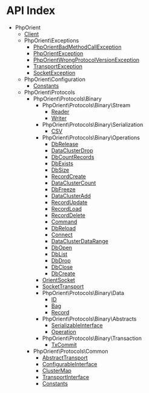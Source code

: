 API Index
=========

* PhpOrient
    * [Client](PhpOrient-Client.md)
    * PhpOrient\Exceptions
        * [PhpOrientBadMethodCallException](PhpOrient-Exceptions-PhpOrientBadMethodCallException.md)
        * [PhpOrientException](PhpOrient-Exceptions-PhpOrientException.md)
        * [PhpOrientWrongProtocolVersionException](PhpOrient-Exceptions-PhpOrientWrongProtocolVersionException.md)
        * [TransportException](PhpOrient-Exceptions-TransportException.md)
        * [SocketException](PhpOrient-Exceptions-SocketException.md)
    * PhpOrient\Configuration
        * [Constants](PhpOrient-Configuration-Constants.md)
    * PhpOrient\Protocols
        * PhpOrient\Protocols\Binary
            * PhpOrient\Protocols\Binary\Stream
                * [Reader](PhpOrient-Protocols-Binary-Stream-Reader.md)
                * [Writer](PhpOrient-Protocols-Binary-Stream-Writer.md)
            * PhpOrient\Protocols\Binary\Serialization
                * [CSV](PhpOrient-Protocols-Binary-Serialization-CSV.md)
            * PhpOrient\Protocols\Binary\Operations
                * [DbRelease](PhpOrient-Protocols-Binary-Operations-DbRelease.md)
                * [DataClusterDrop](PhpOrient-Protocols-Binary-Operations-DataClusterDrop.md)
                * [DbCountRecords](PhpOrient-Protocols-Binary-Operations-DbCountRecords.md)
                * [DbExists](PhpOrient-Protocols-Binary-Operations-DbExists.md)
                * [DbSize](PhpOrient-Protocols-Binary-Operations-DbSize.md)
                * [RecordCreate](PhpOrient-Protocols-Binary-Operations-RecordCreate.md)
                * [DataClusterCount](PhpOrient-Protocols-Binary-Operations-DataClusterCount.md)
                * [DbFreeze](PhpOrient-Protocols-Binary-Operations-DbFreeze.md)
                * [DataClusterAdd](PhpOrient-Protocols-Binary-Operations-DataClusterAdd.md)
                * [RecordUpdate](PhpOrient-Protocols-Binary-Operations-RecordUpdate.md)
                * [RecordLoad](PhpOrient-Protocols-Binary-Operations-RecordLoad.md)
                * [RecordDelete](PhpOrient-Protocols-Binary-Operations-RecordDelete.md)
                * [Command](PhpOrient-Protocols-Binary-Operations-Command.md)
                * [DbReload](PhpOrient-Protocols-Binary-Operations-DbReload.md)
                * [Connect](PhpOrient-Protocols-Binary-Operations-Connect.md)
                * [DataClusterDataRange](PhpOrient-Protocols-Binary-Operations-DataClusterDataRange.md)
                * [DbOpen](PhpOrient-Protocols-Binary-Operations-DbOpen.md)
                * [DbList](PhpOrient-Protocols-Binary-Operations-DbList.md)
                * [DbDrop](PhpOrient-Protocols-Binary-Operations-DbDrop.md)
                * [DbClose](PhpOrient-Protocols-Binary-Operations-DbClose.md)
                * [DbCreate](PhpOrient-Protocols-Binary-Operations-DbCreate.md)
            * [OrientSocket](PhpOrient-Protocols-Binary-OrientSocket.md)
            * [SocketTransport](PhpOrient-Protocols-Binary-SocketTransport.md)
            * PhpOrient\Protocols\Binary\Data
                * [ID](PhpOrient-Protocols-Binary-Data-ID.md)
                * [Bag](PhpOrient-Protocols-Binary-Data-Bag.md)
                * [Record](PhpOrient-Protocols-Binary-Data-Record.md)
            * PhpOrient\Protocols\Binary\Abstracts
                * [SerializableInterface](PhpOrient-Protocols-Binary-Abstracts-SerializableInterface.md)
                * [Operation](PhpOrient-Protocols-Binary-Abstracts-Operation.md)
            * PhpOrient\Protocols\Binary\Transaction
                * [TxCommit](PhpOrient-Protocols-Binary-Transaction-TxCommit.md)
        * PhpOrient\Protocols\Common
            * [AbstractTransport](PhpOrient-Protocols-Common-AbstractTransport.md)
            * [ConfigurableInterface](PhpOrient-Protocols-Common-ConfigurableInterface.md)
            * [ClusterMap](PhpOrient-Protocols-Common-ClusterMap.md)
            * [TransportInterface](PhpOrient-Protocols-Common-TransportInterface.md)
            * [Constants](PhpOrient-Protocols-Common-Constants.md)

